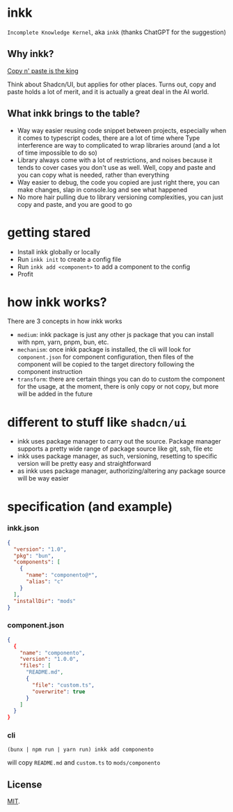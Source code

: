 # inkk

`Incomplete Knowledge Kernel`, aka `inkk` (thanks ChatGPT for the suggestion)

## Why inkk?

[Copy n' paste is the king](https://x.com/dummy_coder/status/1846020965773595000)

Think about Shadcn/UI, but applies for other places. Turns out, copy and paste holds a lot of merit, and it is actually a great deal in the AI world.

## What inkk brings to the table?

- Way way easier reusing code snippet between projects, especially when it comes to typescript codes, there are a lot of time where Type interference are way to complicated to wrap libraries around (and a lot of time impossible to do so)
- Library always come with a lot of restrictions, and noises because it tends to cover cases you don't use as well. Well, copy and paste and you can copy what is needed, rather than everything
- Way easier to debug, the code you copied are just right there, you can make changes, slap in console.log and see what happened
- No more hair pulling due to library versioning complexities, you can just copy and paste, and you are good to go

# getting stared

- Install inkk globally or locally
- Run `inkk init` to create a config file
- Run `inkk add <component>` to add a component to the config
- Profit

# how inkk works?

There are 3 concepts in how inkk works

- `medium`: inkk package is just any other js package that you can install with npm, yarn, pnpm, bun, etc.
- `mechanism`: once inkk package is installed, the cli will look for `component.json` for component configuration, then files of the component will be copied to the target directory following the component instruction
- `transform`: there are certain things you can do to custom the component for the usage, at the moment, there is only copy or not copy, but more will be added in the future

# different to stuff like `shadcn/ui`

- inkk uses package manager to carry out the source. Package manager supports a pretty wide range of package source like git, ssh, file etc
- inkk uses package manager, as such, versioning, resetting to specific version will be pretty easy and straightforward
- as inkk uses package manager, authorizing/altering any package source will be way easier

# specification (and example)

### inkk.json

```json
{
  "version": "1.0",
  "pkg": "bun",
  "components": [
    {
      "name": "componento@*",
      "alias": "c"
    }
  ],
  "installDir": "mods"
}
```

### component.json

```json
{
  {
    "name": "componento",
    "version": "1.0.0",
    "files": [
      "README.md",
      {
        "file": "custom.ts",
        "overwrite": true
      }
    ]
  }
}
```

### cli
`(bunx | npm run | yarn run) inkk add componento`

will copy `README.md` and `custom.ts` to `mods/componento`

## License

[MIT](LICENSE).